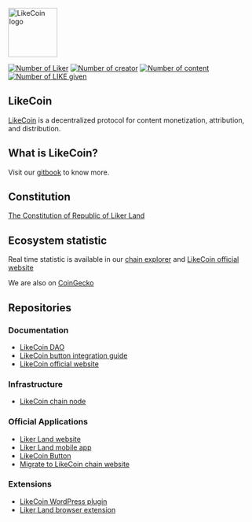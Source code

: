 <p><a href="https://like.co" target="_blank" rel="noopener noreferrer"><img width="100" src="https://like.co/logo.png" alt="LikeCoin logo"></a></p>

[![Number of Liker](https://static.like.co/badge/stats/liker.svg)](https://like.co/)
[![Number of creator](https://static.like.co/badge/stats/creator.svg)](https://like.co/)
[![Number of content](https://static.like.co/badge/stats/content.svg)](https://like.co/)
[![Number of LIKE given](https://static.like.co/badge/stats/LIKE.svg)](https://like.co/)

## LikeCoin
[LikeCoin](https://like.co/) is a decentralized protocol for content monetization, attribution, and distribution.

## What is LikeCoin?
Visit our [gitbook](https://docs.like.co) to know more.

## Constitution
[The Constitution of Republic of Liker Land](https://docs.like.co/constitution)

## Ecosystem statistic
Real time statistic is available in our [chain explorer](https://likecoin.bigdipper.live/) and [LikeCoin official website](https://like.co/)

We are also on [CoinGecko](https://www.coingecko.com/en/coins/likecoin)

## Repositories

### Documentation
- [LikeCoin DAO](https://github.com/likecoin/dao)
- [LikeCoin button integration guide](https://github.com/likecoin/LikeCoinButton-integration)
- [LikeCoin official website](https://github.com/likecoin/like-co)

### Infrastructure
- [LikeCoin chain node](https://github.com/likecoin/likecoin-chain)

### Official Applications
- [Liker Land website](https://github.com/likecoin/liker-land)
- [Liker Land mobile app](https://github.com/likecoin/likecoin-app)
- [LikeCoin Button](https://github.com/likecoin/likecoin-button)
- [Migrate to LikeCoin chain website](https://github.com/likecoin/migrate-to-likecoin-chain)

### Extensions
- [LikeCoin WordPress plugin](https://github.com/likecoin/likecoin-wordpress)
- [Liker Land browser extension](https://github.com/likecoin/liker-land-browser-extension)

